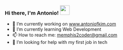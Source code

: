 ### Hi there, I'm Antonio! <img src="https://raw.githubusercontent.com/MartinHeinz/MartinHeinz/master/wave.gif" width="30px">

<!--
**memphis2coder/memphis2coder** is a ✨ _special_ ✨ repository because its `README.md` (this file) appears on your GitHub profile.

Here are some ideas to get you started:

- 🔭 I’m currently working on ...
- 🌱 I’m currently learning ...
- 👯 I’m looking to collaborate on ...
- 🤔 I’m looking for help with ...
- 💬 Ask me about ...
- 📫 How to reach me: ...
- 😄 Pronouns: ...
- ⚡ Fun fact: ...
-->

- 🔭 I’m currently working on www.antoniofkim.com
- 🌱 I’m currently learning Web Development
- 📫 How to reach me: memphis2coder@gmail.com
- 🤔 I’m looking for help with my first job in tech
